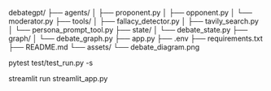 debategpt/
├── agents/
│   ├── proponent.py
│   ├── opponent.py
│   └── moderator.py
├── tools/
│   ├── fallacy_detector.py
│   ├── tavily_search.py
│   └── persona_prompt_tool.py
├── state/
│   └── debate_state.py
├── graph/
│   └── debate_graph.py
├── app.py
├── .env
├── requirements.txt
├── README.md
└── assets/
    └── debate_diagram.png



pytest test/test_run.py -s

streamlit run streamlit_app.py
